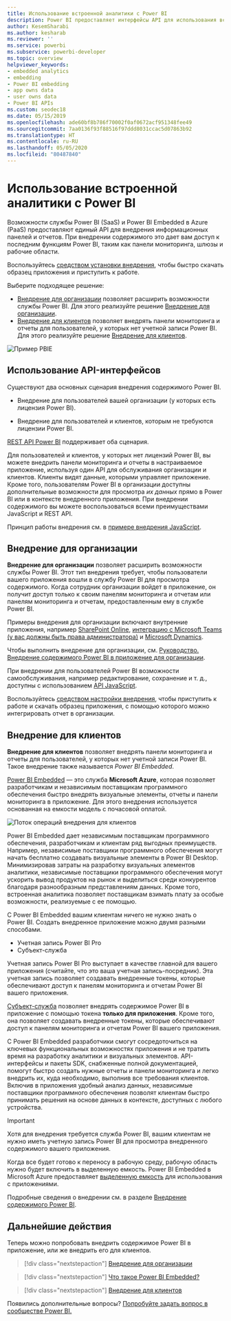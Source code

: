 ```yaml
---
title: Использование встроенной аналитики с Power BI
description: Power BI предоставляет интерфейсы API для использования встроенной аналитики для панелей мониторинга и отчетов в приложениях. Узнайте, как использовать программное обеспечение и инструменты для встроенной аналитики и бизнес-аналитики в PaaS- и SaaS-окружении Power BI.
author: KesemSharabi
ms.author: kesharab
ms.reviewer: ''
ms.service: powerbi
ms.subservice: powerbi-developer
ms.topic: overview
helpviewer_keywords:
- embedded analytics
- embedding
- Power BI embedding
- app owns data
- user owns data
- Power BI APIs
ms.custom: seodec18
ms.date: 05/15/2019
ms.openlocfilehash: ade60bf8b786f70002f0af0672acf951348fee49
ms.sourcegitcommit: 7aa0136f93f88516f97ddd8031ccac5d07863b92
ms.translationtype: HT
ms.contentlocale: ru-RU
ms.lasthandoff: 05/05/2020
ms.locfileid: "80487840"
---
```

# <a name="embedded-analytics-with-power-bi"></a>Использование встроенной аналитики с Power BI

Возможности службы Power BI (SaaS) и Power BI Embedded в Azure (PaaS) предоставляют единый API для внедрения информационных панелей и отчетов. При внедрении содержимого это дает вам доступ к последним функциям Power BI, таким как панели мониторинга, шлюзы и рабочие области.

Воспользуйтесь [средством установки внедрения](https://aka.ms/embedsetup), чтобы быстро скачать образец приложения и приступить к работе.

Выберите подходящее решение:

* [Внедрение для организации](embedding.md#embedding-for-your-organization) позволяет расширить возможности службы Power BI. Для этого реализуйте решение [Внедрение для организации](https://aka.ms/embedsetup/UserOwnsData).
* [Внедрение для клиентов](embedding.md#embedding-for-your-customers) позволяет внедрять панели мониторинга и отчеты для пользователей, у которых нет учетной записи Power BI. Для этого реализуйте решение [Внедрение для клиентов](https://aka.ms/embedsetup/AppOwnsData).

![Пример PBIE](media/embedding/what-can-you-do-02.png)

## <a name="use-apis"></a>Использование API-интерфейсов

Существуют два основных сценария внедрения содержимого Power BI.
- Внедрение для пользователей вашей организации (у которых есть лицензия Power BI). 
 
- Внедрение для пользователей и клиентов, которым не требуются лицензии Power BI. 

[REST API Power BI](https://docs.microsoft.com/rest/api/power-bi/) поддерживает оба сценария.

Для пользователей и клиентов, у которых нет лицензий Power BI, вы можете внедрить панели мониторинга и отчеты в настраиваемое приложение, используя один API для обслуживания организации и клиентов. Клиенты видят данные, которыми управляет приложение. Кроме того, пользователям Power BI в организации доступны дополнительные возможности для просмотра *их данных* прямо в Power BI или в контексте внедренного приложения. При внедрении содержимого вы можете воспользоваться всеми преимуществами JavaScript и REST API.

Принцип работы внедрения см. в [примере внедрения JavaScript](https://microsoft.github.io/PowerBI-JavaScript/demo/).

## <a name="embedding-for-your-organization"></a>Внедрение для организации

**Внедрение для организации** позволяет расширить возможности службы Power BI. Этот тип внедрения требует, чтобы пользователи вашего приложения вошли в службу Power BI для просмотра содержимого. Когда сотрудник организации войдет в приложение, он получит доступ только к своим панелям мониторинга и отчетам или панелям мониторинга и отчетам, предоставленным ему в службе Power BI.

Примеры внедрения для организации включают внутренние приложения, например [SharePoint Online](https://powerbi.microsoft.com/blog/integrate-power-bi-reports-in-sharepoint-online/), [интеграцию с Microsoft Teams (у вас должны быть права администратора)](https://powerbi.microsoft.com/blog/power-bi-teams-up-with-microsoft-teams/) и [Microsoft Dynamics](https://docs.microsoft.com/dynamics365/customer-engagement/basics/add-edit-power-bi-visualizations-dashboard).

Чтобы выполнить внедрение для организации, см. [Руководство. Внедрение содержимого Power BI в приложение для организации](embed-sample-for-your-organization.md).

При внедрении для пользователей Power BI возможности самообслуживания, например редактирование, сохранение и т. д., доступны с использованием [API JavaScript](https://github.com/Microsoft/PowerBI-JavaScript).

Воспользуйтесь [средством настройки внедрения](https://aka.ms/embedsetup/UserOwnsData), чтобы приступить к работе и скачать образец приложения, с помощью которого можно интегрировать отчет в организации.

## <a name="embedding-for-your-customers"></a>Внедрение для клиентов

**Внедрение для клиентов** позволяет внедрять панели мониторинга и отчеты для пользователей, у которых нет учетной записи Power BI. Такое внедрение также называется *Power BI Embedded*.

[Power BI Embedded](azure-pbie-what-is-power-bi-embedded.md) — это служба **Microsoft Azure**, которая позволяет разработчикам и независимым поставщикам программного обеспечения быстро внедрять визуальные элементы, отчеты и панели мониторинга в приложение. Для этого внедрения используется основанная на емкости модель с почасовой оплатой.

![Поток операций внедрения для клиентов](media/embedding/powerbi-embed-flow.png)

Power BI Embedded дает независимым поставщикам программного обеспечения, разработчикам и клиентам ряд выгодных преимуществ. Например, независимые поставщики программного обеспечения могут начать бесплатно создавать визуальные элементы в Power BI Desktop. Минимизировав затраты на разработку визуальных элементов аналитики, независимые поставщики программного обеспечения могут ускорить вывод продуктов на рынок и выделиться среди конкурентов благодаря разнообразным представлениям данных. Кроме того, встроенная аналитика позволяет поставщикам взимать плату за особые возможности, реализуемые с ее помощью.

С Power BI Embedded вашим клиентам ничего не нужно знать о Power BI. Создать внедренное приложение можно двумя разными способами.
- Учетная запись Power BI Pro 
- Субъект-служба 

Учетная запись Power BI Pro выступает в качестве главной для вашего приложения (считайте, что это ваша учетная запись-посредник). Эта учетная запись позволяет создавать внедренные токены, которые обеспечивают доступ к панелям мониторинга и отчетам Power BI вашего приложения.

[Субъект-служба](embed-service-principal.md) позволяет внедрять содержимое Power BI в приложение с помощью токена **только для приложения**. Кроме того, она позволяет создавать внедренные токены, которые обеспечивают доступ к панелям мониторинга и отчетам Power BI вашего приложения.

С Power BI Embedded разработчики смогут сосредоточиться на ключевых функциональных возможностях приложения и не тратить время на разработку аналитики и визуальных элементов. API-интерфейсы и пакеты SDK, снабженные полной документацией, помогут быстро создать нужные отчеты и панели мониторинга и легко внедрить их, куда необходимо, выполнив все требования клиентов. Включив в приложения удобный анализ данных, независимые поставщики программного обеспечения позволят клиентам быстро принимать решения на основе данных в контексте, доступных с любого устройства.

> [!IMPORTANT]
> Хотя для внедрения требуется служба Power BI, вашим клиентам не нужно иметь учетную запись Power BI для просмотра внедренного содержимого вашего приложения. 

Когда все будет готово к переносу в рабочую среду, рабочую область нужно будет включить в выделенную емкость. Power BI Embedded в Microsoft Azure предоставляет [выделенную емкость](azure-pbie-create-capacity.md) для использования с приложениями.

Подробные сведения о внедрении см. в разделе [Внедрение содержимого Power BI](embed-sample-for-customers.md).

## <a name="next-steps"></a>Дальнейшие действия

Теперь можно попробовать внедрить содержимое Power BI в приложение, или же внедрить его для клиентов.

> [!div class="nextstepaction"]
> [Внедрение для организации](embed-sample-for-your-organization.md)

> [!div class="nextstepaction"]
> [Что такое Power BI Embedded?](azure-pbie-what-is-power-bi-embedded.md)

> [!div class="nextstepaction"]
>[Внедрение для клиентов](embed-sample-for-customers.md)

Появились дополнительные вопросы? [Попробуйте задать вопрос в сообществе Power BI.](https://community.powerbi.com/)
